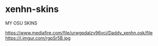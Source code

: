 # xenhn-skins
MY OSU SKINS

https://www.mediafire.com/file/urwgpdalzy96vcj/Daddy_xenhn.osk/file
https://i.imgur.com/rgpSr5B.jpg
